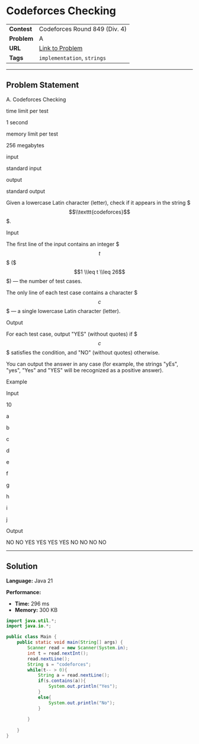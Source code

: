 # Codeforces Checking

| | |
| :--- | :--- |
| **Contest** | Codeforces Round 849 (Div. 4) |
| **Problem** | A |
| **URL** | [Link to Problem](https://codeforces.com/contest/1791/problem/A) |
| **Tags** | `implementation`, `strings` |

---

## Problem Statement

A. Codeforces Checking

time limit per test

1 second

memory limit per test

256 megabytes

input

standard input

output

standard output

Given a lowercase Latin character (letter), check if it appears in the string $$$\\texttt{codeforces}$$$.

Input

The first line of the input contains an integer $$$t$$$ ($$$1 \\leq t \\leq 26$$$) — the number of test cases.

The only line of each test case contains a character $$$c$$$ — a single lowercase Latin character (letter).

Output

For each test case, output "YES" (without quotes) if $$$c$$$ satisfies the condition, and "NO" (without quotes) otherwise.

You can output the answer in any case (for example, the strings "yEs", "yes", "Yes" and "YES" will be recognized as a positive answer).

Example

Input

10

a

b

c

d

e

f

g

h

i

j

Output

NO
NO
YES
YES
YES
YES
NO
NO
NO
NO

---

## Solution

**Language:** Java 21

**Performance:**
- **Time:** 296 ms
- **Memory:** 300 KB

```java
import java.util.*;
import java.io.*;

public class Main {
    public static void main(String[] args) {
        Scanner read = new Scanner(System.in);
        int t = read.nextInt();
        read.nextLine();
        String s = "codeforces";
        while(t-- > 0){
            String a = read.nextLine();
            if(s.contains(a)){
                System.out.println("Yes");
            }
            else{
                System.out.println("No");
            }
            
        }
        
    }
}
```
